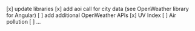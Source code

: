 [x] update libraries
[x] add aoi call for city data (see OpenWeather library for Angular)
[ ] add additional OpenWeather APIs
    [x] UV Index
    [ ] Air pollution
    [ ] ...